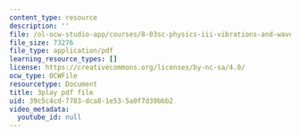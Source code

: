 ```yaml
---
content_type: resource
description: ''
file: /ol-ocw-studio-app/courses/8-03sc-physics-iii-vibrations-and-waves-fall-2016/39c5c4cd7783dca81e535a0f7d39bbb2_kKIQ1h9UuA.pdf
file_size: 73276
file_type: application/pdf
learning_resource_types: []
license: https://creativecommons.org/licenses/by-nc-sa/4.0/
ocw_type: OCWFile
resourcetype: Document
title: 3play pdf file
uid: 39c5c4cd-7783-dca8-1e53-5a0f7d39bbb2
video_metadata:
  youtube_id: null
---
```

